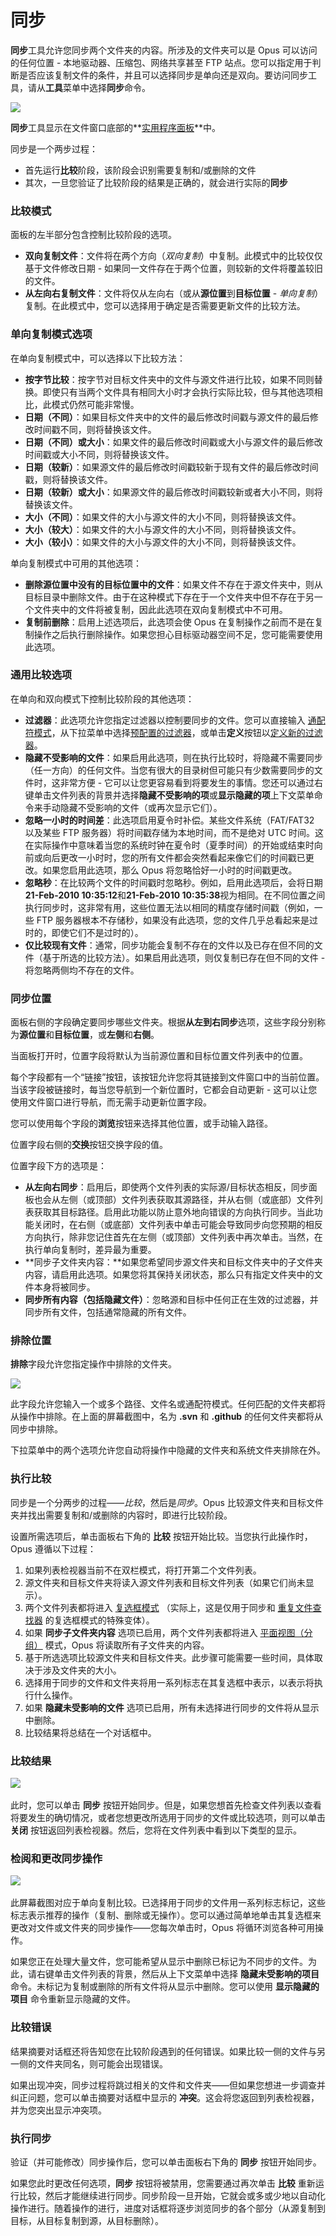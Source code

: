 # 同步

**同步**工具允许您同步两个文件夹的内容。所涉及的文件夹可以是 Opus 可以访问的任何位置 - 本地驱动器、压缩包、网络共享甚至 FTP 站点。您可以指定用于判断是否应该复制文件的条件，并且可以选择同步是单向还是双向。要访问同步工具，请从**工具**菜单中选择**同步**命令。

![](/Manual/images/media/13/sync_-_panel.png)

**同步**工具显示在文件窗口底部的**[实用程序面板](/Manual/basic_concepts/the_lister/utility_panel.zh.md)**中。

同步是一个两步过程：

- 首先运行**比较**阶段，该阶段会识别需要复制和/或删除的文件
- 其次，一旦您验证了比较阶段的结果是正确的，就会进行实际的**同步**

### 比较模式

面板的左半部分包含控制比较阶段的选项。

- **双向复制文件**：文件将在两个方向（*双向复制*）中复制。此模式中的比较仅仅基于文件修改日期 - 如果同一文件存在于两个位置，则较新的文件将覆盖较旧的文件。
- **从左向右复制文件**：文件将仅从左向右（或从**源位置**到**目标位置** - *单向复制*）复制。在此模式中，您可以选择用于确定是否需要更新文件的比较方法。

### 单向复制模式选项

在单向复制模式中，可以选择以下比较方法：

- **按字节比较**：按字节对目标文件夹中的文件与源文件进行比较，如果不同则替换。即使只有当两个文件具有相同大小时才会执行实际比较，但与其他选项相比，此模式仍然可能非常慢。
- **日期（不同）**：如果目标文件夹中的文件的最后修改时间戳与源文件的最后修改时间戳不同，则将替换该文件。
- **日期（不同）或大小**：如果文件的最后修改时间戳或大小与源文件的最后修改时间戳或大小不同，则将替换该文件。
- **日期（较新）**：如果源文件的最后修改时间戳较新于现有文件的最后修改时间戳，则将替换该文件。
- **日期（较新）或大小**：如果源文件的最后修改时间戳较新或者大小不同，则将替换该文件。
- **大小（不同）**：如果文件的大小与源文件的大小不同，则将替换该文件。
- **大小（较大）**：如果文件的大小与源文件的大小不同，则将替换该文件。
- **大小（较小）**：如果文件的大小与源文件的大小不同，则将替换该文件。

单向复制模式中可用的其他选项：

- **删除源位置中没有的目标位置中的文件**：如果文件不存在于源文件夹中，则从目标目录中删除文件。由于在这种模式下存在于一个文件夹中但不存在于另一个文件夹中的文件将被复制，因此此选项在双向复制模式中不可用。
- **复制前删除**：启用上述选项后，此选项会使 Opus 在复制操作之前而不是在复制操作之后执行删除操作。如果您担心目标驱动器空间不足，您可能需要使用此选项。

### 通用比较选项

在单向和双向模式下控制比较阶段的其他选项：

- **过滤器**：此选项允许您指定过滤器以控制要同步的文件。您可以直接输入 [通配符模式](/Manual/reference/wildcard_reference/pattern_matching_syntax.zh.md)，从下拉菜单中选择[预配置的过滤器](/Manual/preferences/preferences_categories/filtering_and_sorting/filters.zh.md)，或单击**定义**按钮以[定义新的过滤器](../../filtered_operations/README.zh.md)。
- **隐藏不受影响的文件**：如果启用此选项，则在执行比较时，将隐藏不需要同步（任一方向）的任何文件。当您有很大的目录树但可能只有少数需要同步的文件时，这非常方便 - 它可以让您更容易看到将要发生的事情。您还可以通过右键单击文件列表的背景并选择**隐藏不受影响的项**或**显示隐藏的项**上下文菜单命令来手动隐藏不受影响的文件（或再次显示它们）。
- **忽略一小时的时间差**：此选项启用夏令时补偿。某些文件系统（FAT/FAT32 以及某些 FTP 服务器）将时间戳存储为本地时间，而不是绝对 UTC 时间。这在实际操作中意味着当您的系统时钟在夏令时（夏季时间）的开始或结束时向前或向后更改一小时时，您的所有文件都会突然看起来像它们的时间戳已更改。如果您启用此选项，那么 Opus 将忽略恰好一小时的时间戳更改。
- **忽略秒**：在比较两个文件的时间戳时忽略秒。例如，启用此选项后，会将日期**21-Feb-2010 10:35:12**和**21-Feb-2010 10:35:38**视为相同。在不同位置之间执行同步时，这非常有用，这些位置无法以相同的精度存储时间戳（例如，一些 FTP 服务器根本不存储秒，如果没有此选项，您的文件几乎总看起来是过时的，即使它们不是过时的）。
- **仅比较现有文件**：通常，同步功能会复制不存在的文件以及已存在但不同的文件（基于所选的比较方法）。如果启用此选项，则仅复制已存在但不同的文件 - 将忽略两侧均不存在的文件。

### 同步位置

面板右侧的字段确定要同步哪些文件夹。根据**从左到右同步**选项，这些字段分别称为**源位置**和**目标位置**，或**左侧**和**右侧**。

当面板打开时，位置字段将默认为当前源位置和目标位置文件列表中的位置。

每个字段都有一个“链接”按钮，该按钮允许您将其链接到文件窗口中的当前位置。当该字段被链接时，每当您导航到一个新位置时，它都会自动更新 - 这可以让您使用文件窗口进行导航，而无需手动更新位置字段。

您可以使用每个字段的**浏览**按钮来选择其他位置，或手动输入路径。

位置字段右侧的**交换**按钮交换字段的值。

位置字段下方的选项是：

- **从左向右同步**：启用后，即使两个文件列表的实际源/目标状态相反，同步面板也会从左侧（或顶部）文件列表获取其源路径，并从右侧（或底部）文件列表获取其目标路径。启用此功能以防止意外地向错误的方向执行同步。当此功能关闭时，在右侧（或底部）文件列表中单击可能会导致同步向您预期的相反方向执行，除非您记住首先在左侧（或顶部）文件列表中再次单击。当然，在执行单向复制时，差异最为重要。
- **同步子文件夹内容：**如果您希望同步源文件夹和目标文件夹中的子文件夹内容，请启用此选项。如果您将其保持关闭状态，那么只有指定文件夹中的文件本身将被同步。
- **同步所有内容（包括隐藏文件）**：忽略源和目标中任何正在生效的过滤器，并同步所有文件，包括通常隐藏的所有文件。

### 排除位置

**排除**字段允许您指定操作中排除的文件夹。

![](/Manual/images/media/13/sync_exclude.png)

此字段允许您输入一个或多个路径、文件名或通配符模式。任何匹配的文件夹都将从操作中排除。在上面的屏幕截图中，名为 **.svn** 和 **.github** 的任何文件夹都将从同步中排除。

下拉菜单中的两个选项允许您自动将操作中隐藏的文件夹和系统文件夹排除在外。

### 执行比较

同步是一个分两步的过程——*比较*，然后是*同步*。Opus 比较源文件夹和目标文件夹并找出需要复制和/或删除的内容时，即进行比较阶段。

设置所需选项后，单击面板右下角的 **比较** 按钮开始比较。当您执行此操作时，Opus 遵循以下过程：

1. 如果列表检视器当前不在双栏模式，将打开第二个文件列表。
2. 源文件夹和目标文件夹将读入源文件列表和目标文件列表（如果它们尚未显示）。
3. 两个文件列表都将进入 [复选框模式](/Manual/basic_concepts/selecting_files/selecting_with_the_mouse_and_keyboard/checkbox_mode.zh.md) （实际上，这是仅用于同步和 [重复文件查找器](/Manual/additional_functionality/duplicate_file_finder.zh.md) 的复选框模式的特殊变体）。
4. 如果 **同步子文件夹内容** 选项已启用，两个文件列表都将进入 [平面视图（分组）](/Manual/basic_concepts/flat_view.zh.md) 模式，Opus 将读取所有子文件夹的内容。
5. 基于所选选项比较源文件夹和目标文件夹。此步骤可能需要一些时间，具体取决于涉及文件夹的大小。
6. 选择用于同步的文件和文件夹将用一系列标志在其复选框中表示，以表示将执行什么操作。
7. 如果 **隐藏未受影响的文件** 选项已启用，所有未选择进行同步的文件将从显示中删除。
8. 比较结果将总结在一个对话框中。

### 比较结果

![](/Manual/images/media/13/sync_-_compare1.png) 

此时，您可以单击 **同步** 按钮开始同步。但是，如果您想首先检查文件列表以查看将要发生的确切情况，或者您想更改所选用于同步的文件或比较选项，则可以单击 **关闭** 按钮返回列表检视器。然后，您将在文件列表中看到以下类型的显示。

### 检阅和更改同步操作

  
![](/Manual/images/media/13/sync_-_file_list.png) 

此屏幕截图对应于单向复制比较。已选择用于同步的文件用一系列标志标记，这些标志表示推荐的操作（复制、删除或无操作）。您可以通过简单地单击其复选框来更改对文件或文件夹的同步操作——您每次单击时，Opus 将循环浏览各种可用操作。

如果您正在处理大量文件，您可能希望从显示中删除已标记为不同步的文件。为此，请右键单击文件列表的背景，然后从上下文菜单中选择 **隐藏未受影响的项目** 命令。未标记为复制或删除的所有文件将从显示中删除。您可以使用 **显示隐藏的项目** 命令重新显示隐藏的文件。

### 比较错误

结果摘要对话框还将告知您在比较阶段遇到的任何错误。如果比较一侧的文件与另一侧的文件夹同名，则可能会出现错误。

如果出现冲突，同步过程将跳过相关的文件和文件夹——但如果您想进一步调查并纠正问题，您可以单击摘要对话框中显示的 **冲突**。这会将您返回到列表检视器，并为您突出显示冲突项。

### 执行同步

验证（并可能修改）同步操作后，您可以单击面板右下角的 **同步** 按钮开始同步。

如果您此时更改任何选项，**同步** 按钮将被禁用，您需要通过再次单击 **比较** 重新运行比较，然后才能继续进行同步。同步阶段一旦开始，它就会或多或少地以自动化操作进行。随着操作的进行，进度对话框将逐步浏览同步的各个部分（从源复制到目标，从目标复制到源，从目标删除）。